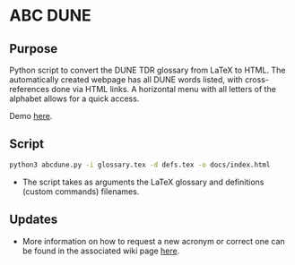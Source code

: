 # ABC DUNE

## Purpose
Python script to convert the DUNE TDR glossary from LaTeX to HTML.
The automatically created webpage has all DUNE words listed, with cross-references done via HTML links. A horizontal menu with all letters of the alphabet allows for a quick access.

Demo [here](https://clairedavid.github.io/abcdune/).

## Script
```sh
python3 abcdune.py -i glossary.tex -d defs.tex -o docs/index.html
```
- The script takes as arguments the LaTeX glossary and definitions (custom commands) filenames. 
<!--- Tested with [glossary.tex](https://github.com/DUNE/dune-tdr/blob/master/common/glossary.tex) (last edit: May 7, 2020) ---> 

## Updates
- More information on how to request a new acronym or correct one can be found in the associated wiki page [here](https://wiki.dunescience.org/wiki/ABC_DUNE).
